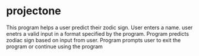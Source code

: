 # projectone
This program helps a user predict their zodic sign.
User enters a name.
user enetrs a valid input in a format specified by the program.
Program predicts zodiac sign based on input from user.
Program prompts user to exit the program or continue using the program
